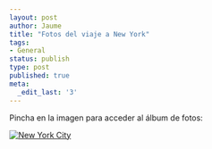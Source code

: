 ```yaml
---
layout: post
author: Jaume
title: "Fotos del viaje a New York"
tags:
- General
status: publish
type: post
published: true
meta:
  _edit_last: '3'
---
```

Pincha en la imagen para acceder al álbum de fotos:

<a href="http://www.flickr.com/photos/lerion/sets/72157616979153882/detail/"><img src="http://farm4.static.flickr.com/3377/3451671473_225acd06ae_z.jpg" alt="New York City" /></a>
